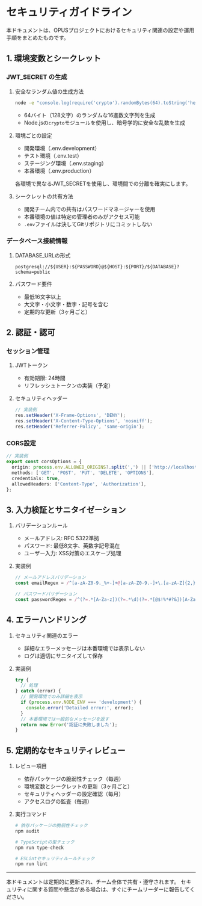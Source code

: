 # セキュリティガイドライン

本ドキュメントは、OPUSプロジェクトにおけるセキュリティ関連の設定や運用手順をまとめたものです。

## 1. 環境変数とシークレット

### JWT_SECRET の生成
1. 安全なランダム値の生成方法
   ```bash
   node -e "console.log(require('crypto').randomBytes(64).toString('hex'))"
   ```
   - 64バイト（128文字）のランダムな16進数文字列を生成
   - Node.jsの`crypto`モジュールを使用し、暗号学的に安全な乱数を生成

2. 環境ごとの設定
   - 開発環境（.env.development）
   - テスト環境（.env.test）
   - ステージング環境（.env.staging）
   - 本番環境（.env.production）
   
   各環境で異なるJWT_SECRETを使用し、環境間での分離を確実にします。

3. シークレットの共有方法
   - 開発チーム内での共有はパスワードマネージャーを使用
   - 本番環境の値は特定の管理者のみがアクセス可能
   - `.env`ファイルは決してGitリポジトリにコミットしない

### データベース接続情報
1. DATABASE_URLの形式
   ```
   postgresql://${USER}:${PASSWORD}@${HOST}:${PORT}/${DATABASE}?schema=public
   ```

2. パスワード要件
   - 最低16文字以上
   - 大文字・小文字・数字・記号を含む
   - 定期的な更新（3ヶ月ごと）

## 2. 認証・認可

### セッション管理
1. JWTトークン
   - 有効期限: 24時間
   - リフレッシュトークンの実装（予定）

2. セキュリティヘッダー
   ```typescript
   // 実装例
   res.setHeader('X-Frame-Options', 'DENY');
   res.setHeader('X-Content-Type-Options', 'nosniff');
   res.setHeader('Referrer-Policy', 'same-origin');
   ```

### CORS設定
```typescript
// 実装例
export const corsOptions = {
  origin: process.env.ALLOWED_ORIGINS?.split(',') || ['http://localhost:3000'],
  methods: ['GET', 'POST', 'PUT', 'DELETE', 'OPTIONS'],
  credentials: true,
  allowedHeaders: ['Content-Type', 'Authorization'],
};
```

## 3. 入力検証とサニタイゼーション

1. バリデーションルール
   - メールアドレス: RFC 5322準拠
   - パスワード: 最低8文字、英数字記号混在
   - ユーザー入力: XSS対策のエスケープ処理

2. 実装例
   ```typescript
   // メールアドレスバリデーション
   const emailRegex = /^[a-zA-Z0-9._%+-]+@[a-zA-Z0-9.-]+\.[a-zA-Z]{2,}$/;
   
   // パスワードバリデーション
   const passwordRegex = /^(?=.*[A-Za-z])(?=.*\d)(?=.*[@$!%*#?&])[A-Za-z\d@$!%*#?&]{8,}$/;
   ```

## 4. エラーハンドリング

1. セキュリティ関連のエラー
   - 詳細なエラーメッセージは本番環境では表示しない
   - ログは適切にサニタイズして保存

2. 実装例
   ```typescript
   try {
     // 処理
   } catch (error) {
     // 開発環境でのみ詳細を表示
     if (process.env.NODE_ENV === 'development') {
       console.error('Detailed error:', error);
     }
     // 本番環境では一般的なメッセージを返す
     return new Error('認証に失敗しました');
   }
   ```

## 5. 定期的なセキュリティレビュー

1. レビュー項目
   - 依存パッケージの脆弱性チェック（毎週）
   - 環境変数とシークレットの更新（3ヶ月ごと）
   - セキュリティヘッダーの設定確認（毎月）
   - アクセスログの監査（毎週）

2. 実行コマンド
   ```bash
   # 依存パッケージの脆弱性チェック
   npm audit
   
   # TypeScriptの型チェック
   npm run type-check
   
   # ESLintセキュリティルールチェック
   npm run lint
   ```

---

本ドキュメントは定期的に更新され、チーム全体で共有・遵守されます。
セキュリティに関する質問や懸念がある場合は、すぐにチームリーダーに報告してください。 